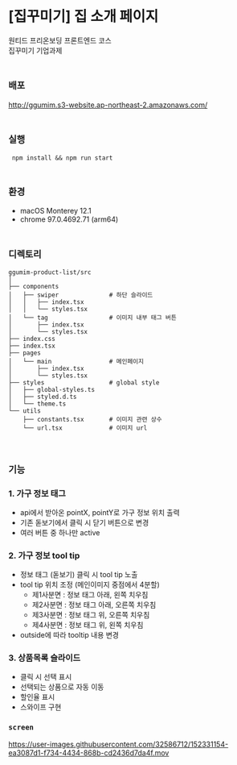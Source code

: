 # [집꾸미기] 집 소개 페이지
원티드 프리온보딩 프론트엔드 코스    
집꾸미기 기업과제  
<br />

## `배포`
http://ggumim.s3-website.ap-northeast-2.amazonaws.com/  
<br/>

## `실행`

` npm install && npm run start`  
<br/>

## `환경`

- macOS Monterey 12.1
- chrome 97.0.4692.71 (arm64)  
  <br />

## `디렉토리`

```
ggumim-product-list/src
│
├── components
│   ├── swiper              # 하단 슬라이드
│   │   ├── index.tsx
│   │   └── styles.tsx
│   └── tag                 # 이미지 내부 태그 버튼
│       ├── index.tsx
│       └── styles.tsx
├── index.css
├── index.tsx
├── pages
│   └── main                # 메인페이지
│       ├── index.tsx
│       └── styles.tsx
├── styles                  # global style
│   ├── global-styles.ts
│   ├── styled.d.ts
│   └── theme.ts
└── utils
    ├── constants.tsx       # 이미지 관련 상수
    └── url.tsx             # 이미지 url
```

<br/>

## `기능`

### 1. 가구 정보 태그

- api에서 받아온 pointX, pointY로 가구 정보 위치 출력
- 기존 돋보기에서 클릭 시 닫기 버튼으로 변경
- 여러 버튼 중 하나만 active

### 2. 가구 정보 tool tip

- 정보 태그 (돋보기) 클릭 시 tool tip 노출
- tool tip 위치 조정 (메인이미지 중점에서 4분할)
  - 제1사분면 : 정보 태그 아래, 왼쪽 치우침
  - 제2사분면 : 정보 태그 아래, 오른쪽 치우침
  - 제3사분면 : 정보 태그 위, 오른쪽 치우침
  - 제4사분면 : 정보 태그 위, 왼쪽 치우침
- outside에 따라 tooltip 내용 변경

### 3. 상품목록 슬라이드

- 클릭 시 선택 표시
- 선택되는 상품으로 자동 이동
- 할인율 표시
- 스와이프 구현

### `screen`

https://user-images.githubusercontent.com/32586712/152331154-ea3087d1-f734-4434-868b-cd2436d7da4f.mov

